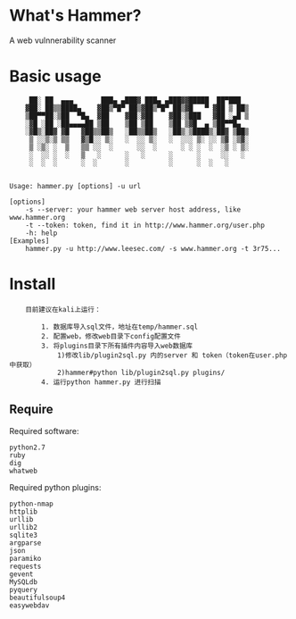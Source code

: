 What's Hammer?
===================================  
A web vulnnerability scanner

Basic usage
===================================  

```
	 ██░ ██  ▄▄▄       ███▄ ▄███▓ ███▄ ▄███▓▓█████  ██▀███  
	▓██░ ██▒▒████▄    ▓██▒▀█▀ ██▒▓██▒▀█▀ ██▒▓█   ▀ ▓██ ▒ ██▒
	▒██▀▀██░▒██  ▀█▄  ▓██    ▓██░▓██    ▓██░▒███   ▓██ ░▄█ ▒
	░▓█ ░██ ░██▄▄▄▄██ ▒██    ▒██ ▒██    ▒██ ▒▓█  ▄ ▒██▀▀█▄  
	░▓█▒░██▓ ▓█   ▓██▒▒██▒   ░██▒▒██▒   ░██▒░▒████▒░██▓ ▒██▒
	 ▒ ░░▒░▒ ▒▒   ▓▒█░░ ▒░   ░  ░░ ▒░   ░  ░░░ ▒░ ░░ ▒▓ ░▒▓░
	 ▒ ░▒░ ░  ▒   ▒▒ ░░  ░      ░░  ░      ░ ░ ░  ░  ░▒ ░ ▒░
	 ░  ░░ ░  ░   ▒   ░      ░   ░      ░      ░     ░░   ░ 
	 ░  ░  ░      ░  ░       ░          ░      ░  ░   ░     
	
	
Usage: hammer.py [options] -u url

[options]
	-s --server: your hammer web server host address, like www.hammer.org
	-t --token: token, find it in http://www.hammer.org/user.php
	-h: help
[Examples]
	hammer.py -u http://www.leesec.com/ -s www.hammer.org -t 3r75...
```

Install
=================================== 

		目前建议在kali上运行：
```
		1. 数据库导入sql文件，地址在temp/hammer.sql
		2. 配置web，修改web目录下config配置文件
		3. 将plugins目录下所有插件内容导入web数据库
			1)修改lib/plugin2sql.py 内的server 和 token（token在user.php中获取）
			2)hammer#python lib/plugin2sql.py plugins/
		4. 运行python hammer.py 进行扫描
```
 Require
----------------------------------- 
Required software:
```
python2.7
ruby
dig
whatweb
```

Required python plugins:
```
python-nmap
httplib
urllib
urllib2
sqlite3
argparse 
json
paramiko
requests
gevent
MySQLdb
pyquery
beautifulsoup4
easywebdav
```